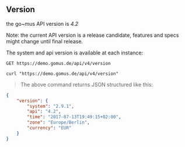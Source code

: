 ## Version

the go~mus API version is _4.2_

Note: the current API version is a release candidate, features and specs might change until final release.

The system and api version is available at each instance:

`GET https://demo.gomus.de/api/v4/version`

```shell
curl "https://demo.gomus.de/api/v4/version"
```

> The above command returns JSON structured like this:

```json
{
    "version": {
        "system": "2.9.1",
        "api": "4.2",
        "time": "2017-07-13T19:49:15+02:00",
        "zone": "Europe/Berlin",
        "currency": "EUR"
    }
}
```